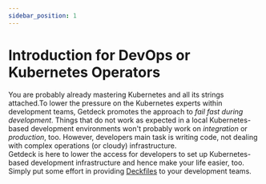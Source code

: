 ```yaml
---
sidebar_position: 1
---
```

# Introduction for DevOps or Kubernetes Operators
You are probably already mastering Kubernetes and all its strings attached.To lower the pressure on
the Kubernetes experts within development teams, Getdeck promotes the approach to _fail fast during development_.
Things that do not work as expected in a local Kubernetes-based development environments won't probably work on 
_integration_ or _production_, too. However, developers main task is writing code, not dealing with complex operations (or
cloudy) infrastructure.   
Getdeck is here to lower the access for developers to set up Kubernetes-based development
infrastructure and hence make your life easier, too. Simply put some effort in providing [Deckfiles](/docs/deckfile/specs/)
to your development teams.